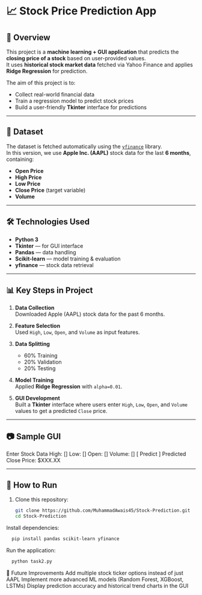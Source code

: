 # 📈 Stock Price Prediction App  

## 📌 Overview  
This project is a **machine learning + GUI application** that predicts the **closing price of a stock** based on user-provided values.  
It uses **historical stock market data** fetched via Yahoo Finance and applies **Ridge Regression** for prediction.  

The aim of this project is to:  
- Collect real-world financial data  
- Train a regression model to predict stock prices  
- Build a user-friendly **Tkinter** interface for predictions  

---

## 📂 Dataset  
The dataset is fetched automatically using the [`yfinance`](https://pypi.org/project/yfinance/) library.  
In this version, we use **Apple Inc. (AAPL)** stock data for the last **6 months**, containing:  

- **Open Price**  
- **High Price**  
- **Low Price**  
- **Close Price** (target variable)  
- **Volume**  

---

## 🛠️ Technologies Used  
- **Python 3**  
- **Tkinter** — for GUI interface  
- **Pandas** — data handling  
- **Scikit-learn** — model training & evaluation  
- **yfinance** — stock data retrieval  

---

## 📊 Key Steps in Project  
1. **Data Collection**  
   Downloaded Apple (AAPL) stock data for the past 6 months.  

2. **Feature Selection**  
   Used `High`, `Low`, `Open`, and `Volume` as input features.  

3. **Data Splitting**  
   - 60% Training  
   - 20% Validation  
   - 20% Testing  

4. **Model Training**  
   Applied **Ridge Regression** with `alpha=0.01`.  

5. **GUI Development**  
   Built a **Tkinter** interface where users enter `High`, `Low`, `Open`, and `Volume` values to get a predicted `Close` price.  

---

## 📷 Sample GUI  
Enter Stock Data
High: []
Low: []
Open: []
Volume: []
[ Predict ]
Predicted Close Price: $XXX.XX 


---

## 🚀 How to Run  
1. Clone this repository:  
   ```bash
   git clone https://github.com/MuhammadAwais45/Stock-Prediction.git
   cd Stock-Prediction
   
Install dependencies:
```bash
  pip install pandas scikit-learn yfinance
```
Run the application:
```bash
  python task2.py
```
  
📌 Future Improvements
  Add multiple stock ticker options instead of just AAPL
  Implement more advanced ML models (Random Forest, XGBoost, LSTMs)
  Display prediction accuracy and historical trend charts in the GUI

